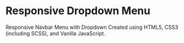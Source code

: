 # Responsive Dropdown Menu

Responsive Navbar Menu with Dropdown Created using HTML5, CSS3 (including SCSS), and Vanilla JavaScript.

